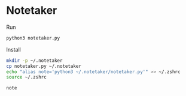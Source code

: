 # Notetaker

Run
```sh
python3 notetaker.py
```

Install
```sh
mkdir -p ~/.notetaker
cp notetaker.py ~/.notetaker
echo "alias note='python3 ~/.notetaker/notetaker.py'" >> ~/.zshrc
source ~/.zshrc

note
```
